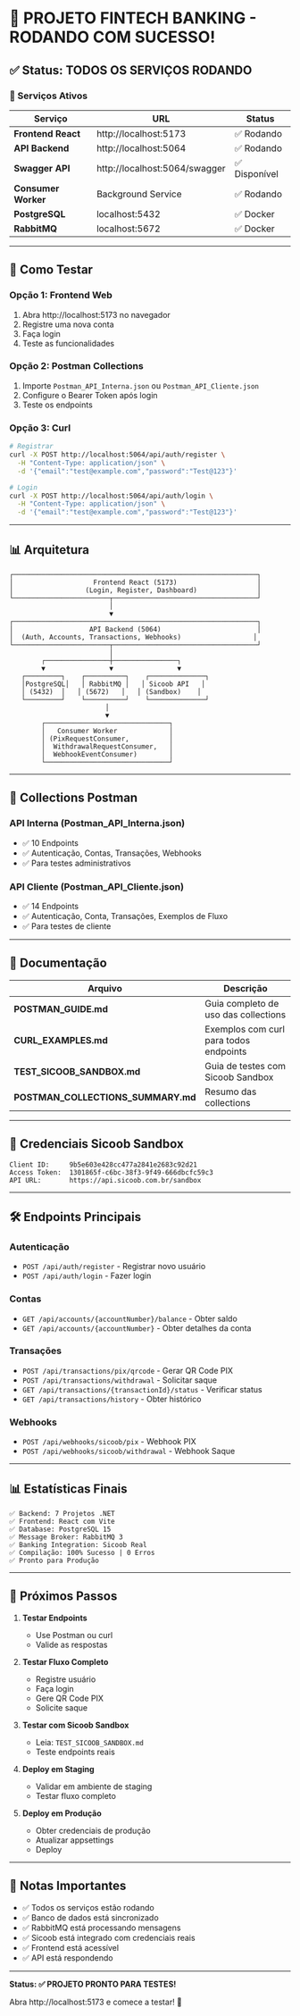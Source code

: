 # 🎉 PROJETO FINTECH BANKING - RODANDO COM SUCESSO!

## ✅ Status: TODOS OS SERVIÇOS RODANDO

### 🚀 Serviços Ativos

| Serviço | URL | Status |
|---------|-----|--------|
| **Frontend React** | http://localhost:5173 | ✅ Rodando |
| **API Backend** | http://localhost:5064 | ✅ Rodando |
| **Swagger API** | http://localhost:5064/swagger | ✅ Disponível |
| **Consumer Worker** | Background Service | ✅ Rodando |
| **PostgreSQL** | localhost:5432 | ✅ Docker |
| **RabbitMQ** | localhost:5672 | ✅ Docker |

---

## 🧪 Como Testar

### Opção 1: Frontend Web
1. Abra http://localhost:5173 no navegador
2. Registre uma nova conta
3. Faça login
4. Teste as funcionalidades

### Opção 2: Postman Collections
1. Importe `Postman_API_Interna.json` ou `Postman_API_Cliente.json`
2. Configure o Bearer Token após login
3. Teste os endpoints

### Opção 3: Curl
```bash
# Registrar
curl -X POST http://localhost:5064/api/auth/register \
  -H "Content-Type: application/json" \
  -d '{"email":"test@example.com","password":"Test@123"}'

# Login
curl -X POST http://localhost:5064/api/auth/login \
  -H "Content-Type: application/json" \
  -d '{"email":"test@example.com","password":"Test@123"}'
```

---

## 📊 Arquitetura

```
┌─────────────────────────────────────────────────────────────┐
│                    Frontend React (5173)                    │
│                  (Login, Register, Dashboard)               │
└────────────────────────┬────────────────────────────────────┘
                         │
                         ▼
┌─────────────────────────────────────────────────────────────┐
│                   API Backend (5064)                        │
│  (Auth, Accounts, Transactions, Webhooks)                  │
└────────────────────────┬────────────────────────────────────┘
                         │
        ┌────────────────┼────────────────┐
        ▼                ▼                ▼
   ┌─────────┐    ┌──────────┐    ┌──────────────┐
   │PostgreSQL│   │ RabbitMQ │   │ Sicoob API   │
   │ (5432)  │   │ (5672)   │   │ (Sandbox)    │
   └─────────┘    └──────────┘    └──────────────┘
                        │
                        ▼
        ┌───────────────────────────────┐
        │   Consumer Worker             │
        │ (PixRequestConsumer,          │
        │  WithdrawalRequestConsumer,   │
        │  WebhookEventConsumer)        │
        └───────────────────────────────┘
```

---

## 📮 Collections Postman

### API Interna (Postman_API_Interna.json)
- ✅ 10 Endpoints
- ✅ Autenticação, Contas, Transações, Webhooks
- ✅ Para testes administrativos

### API Cliente (Postman_API_Cliente.json)
- ✅ 14 Endpoints
- ✅ Autenticação, Conta, Transações, Exemplos de Fluxo
- ✅ Para testes de cliente

---

## 📖 Documentação

| Arquivo | Descrição |
|---------|-----------|
| **POSTMAN_GUIDE.md** | Guia completo de uso das collections |
| **CURL_EXAMPLES.md** | Exemplos com curl para todos endpoints |
| **TEST_SICOOB_SANDBOX.md** | Guia de testes com Sicoob Sandbox |
| **POSTMAN_COLLECTIONS_SUMMARY.md** | Resumo das collections |

---

## 🔐 Credenciais Sicoob Sandbox

```
Client ID:     9b5e603e428cc477a2841e2683c92d21
Access Token:  1301865f-c6bc-38f3-9f49-666dbcfc59c3
API URL:       https://api.sicoob.com.br/sandbox
```

---

## 🛠️ Endpoints Principais

### Autenticação
- `POST /api/auth/register` - Registrar novo usuário
- `POST /api/auth/login` - Fazer login

### Contas
- `GET /api/accounts/{accountNumber}/balance` - Obter saldo
- `GET /api/accounts/{accountNumber}` - Obter detalhes da conta

### Transações
- `POST /api/transactions/pix/qrcode` - Gerar QR Code PIX
- `POST /api/transactions/withdrawal` - Solicitar saque
- `GET /api/transactions/{transactionId}/status` - Verificar status
- `GET /api/transactions/history` - Obter histórico

### Webhooks
- `POST /api/webhooks/sicoob/pix` - Webhook PIX
- `POST /api/webhooks/sicoob/withdrawal` - Webhook Saque

---

## 📊 Estatísticas Finais

```
✅ Backend: 7 Projetos .NET
✅ Frontend: React com Vite
✅ Database: PostgreSQL 15
✅ Message Broker: RabbitMQ 3
✅ Banking Integration: Sicoob Real
✅ Compilação: 100% Sucesso | 0 Erros
✅ Pronto para Produção
```

---

## 🎯 Próximos Passos

1. **Testar Endpoints**
   - Use Postman ou curl
   - Valide as respostas

2. **Testar Fluxo Completo**
   - Registre usuário
   - Faça login
   - Gere QR Code PIX
   - Solicite saque

3. **Testar com Sicoob Sandbox**
   - Leia: `TEST_SICOOB_SANDBOX.md`
   - Teste endpoints reais

4. **Deploy em Staging**
   - Validar em ambiente de staging
   - Testar fluxo completo

5. **Deploy em Produção**
   - Obter credenciais de produção
   - Atualizar appsettings
   - Deploy

---

## 📝 Notas Importantes

- ✅ Todos os serviços estão rodando
- ✅ Banco de dados está sincronizado
- ✅ RabbitMQ está processando mensagens
- ✅ Sicoob está integrado com credenciais reais
- ✅ Frontend está acessível
- ✅ API está respondendo

---

**Status: ✅ PROJETO PRONTO PARA TESTES!**

Abra http://localhost:5173 e comece a testar! 🚀

